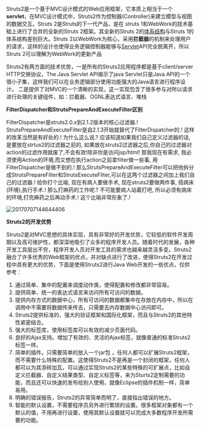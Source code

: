 Struts2是一个基于MVC设计模式的Web应用框架，它本质上相当于一个**servlet**，在MVC设计模式中，Struts2作为控制器(Controller)来建立模型与视图的数据交互。Struts 2是Struts的下一代产品，是在 struts 1和WebWork的技术基础上进行了合并的全新的Struts 2框架。其全新的Struts 2的[体系结构](https://baike.baidu.com/item/%E4%BD%93%E7%B3%BB%E7%BB%93%E6%9E%84/8174145)与Struts 1的体系结构差别巨大。Struts 2以WebWork为核心，采用**拦截器**的机制来处理用户的请求，这样的设计也使得业务逻辑控制器能够与[Servlet](https://baike.baidu.com/item/Servlet)API完全脱离开，所以Struts 2可以理解为WebWork的更新产品



Struts2有两方面的技术优势，一是所有的Struts2应用程序都是基于client/server HTTP交换协议，The Java Servlet API揭示了java Servlet只是Java API的一个很小子集，这样我们可以在业务逻辑部分使用功能强大的Java语言进行程序设计。 
二是提供了对MVC的一个清晰的实现，这一实现包含了很多参与对所以请求进行处理的关键组件，如：拦截器、OGNL表达式语言、堆栈



 **FilterDispatcher和StrutsPrepareAndExecuteFilter区别**

FilterDispatcher是struts2.0.x到2.1.2版本的核心过滤器.! 
StrutsPrepareAndExecuteFilter是自2.1.3开始就替代了FilterDispatcher的.! 
这样的改革当然是有好处的.! 
为什么这么说.? 应该知道如果我们自己定义过滤器的话, 是要放在strtus2的过滤器之前的, 如果放在struts2过滤器之后,你自己的过滤器对action的过滤作用就废了,不会有效!除非你是访问jsp/html! 
那我现在有需求, 我必须使用Action的环境,而又想在执行action之前拿filter做一些事, 用FilterDispatcher是做不到的.! 
那么StrutsPrepareAndExecuteFilter可以把他拆分成StrutsPrepareFilter和StrutsExecuteFilter,可以在这两个过滤器之间加上我们自己的过滤器.! 
给你打个比喻, 现在有病人要做手术, 现在struts2要做两件事, 搭病床(环境),执行手术.! 那么打麻药的工作呢.? 不可能要病人站着打吧, 所以必须有病床的环境,打完麻药之后再动手术.! 这个比喻非常形象了.!

![20170707144644406](E:\study\Note\Java\20170707144644406.png)

**Struts2的开发优势**

​        Struts2是对MVC思想的具体实现，具有非常好的开发优势，它较低的软件开发周期以及高可维护性，都深深地吸引了众多的程序开发人员。随着时代的发展，各种开发工具层出不穷，程序开发人员对开发工具的需求也越来越灵活多变。Struts2融合了许多优秀的Web框架的优点，并对缺点进行了改进，使得Struts2在开发过程中具有更大的优势，下面是使用Struts2进行Java Web开发的一些优点，仅供参考：

1. 通过简单、集中的配置来调度动作类，使得配置和修改都非常容易。
2. 提供简单、统一的表达式语言来访问所有可访问的数据。
3. 提供内存方式的数据中心，所有可访问的数据都集中在存放在内存中，所以在调用中不需要将数据传来传去，只需要去内存数据中心访问即可。
4. Struts2提供标准的、强大的验证框架和国际化框架，而且与Struts2的其他特性紧密结合。
5. 强大的标签库，使用标签库可以有效的减少页面代码。
6. 良好的Ajax支持。增加了有效的、灵活的Ajax标签，就像普通的标准Struts2标签一样。
7. 简单的插件。只需要简单的放入一个jar包 ，任何人都可以扩展Struts2框架，而不需要什么特殊的配置。这使得Struts2不是再是一个封闭的框架，任何人都可以为其添砖加瓦，可以通过实现Struts2的某些特殊的可扩展点，比如自定义拦截器、自定义结果类型、自定义标签等，来为Sturts2定制需要的功能，而且还可以快速的发布给别人使用，就像Eclipse的插件机制一样，简单易用。
8. 明确的错误报告，Struts2的异常简单而明了，直接指出错误的地方。
9. 智能的默认设置，不需要程序员另外进行繁琐的设置。很多框架对象都有一个默认的值，不用再进行设置，使用其默认设置就可以完成大多数程序开发所需要的功能。